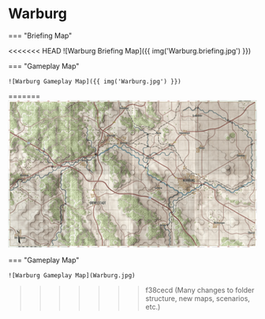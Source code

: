 # Warburg

=== "Briefing Map"

<<<<<<< HEAD
    ![Warburg Briefing Map]({{ img('Warburg.briefing.jpg') }})

=== "Gameplay Map"

    ![Warburg Gameplay Map]({{ img('Warburg.jpg') }})
=======
    ![Warburg Briefing Map](Warburg.briefing.jpg)

=== "Gameplay Map"

    ![Warburg Gameplay Map](Warburg.jpg)
>>>>>>> f38cecd (Many changes to folder structure, new maps, scenarios, etc.)
